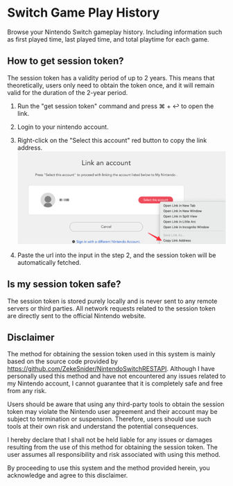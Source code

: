 # Switch Game Play History

Browse your Nintendo Switch gameplay history. Including information such as first played time, last played time, and total playtime for each game.

## How to get session token?

The session token has a validity period of up to 2 years. This means that theoretically, users only need to obtain the token once, and it will remain valid for the duration of the 2-year period.

1. Run the "get session token" command and press ⌘ + ↩ to open the link.

2. Login to your nintendo account.

3. Right-click on the "Select this account" red button to copy the link address.![pic](assets/copy_link.png)

4. Paste the url into the input in the step 2, and the session token will be automatically fetched.

## Is my session token safe?

The session token is stored purely locally and is never sent to any remote servers or third parties. All network requests related to the session token are directly sent to the official Nintendo website.

## Disclaimer

The method for obtaining the session token used in this system is mainly based on the source code provided by https://github.com/ZekeSnider/NintendoSwitchRESTAPI. Although I have personally used this method and have not encountered any issues related to my Nintendo account, I cannot guarantee that it is completely safe and free from any risk.

Users should be aware that using any third-party tools to obtain the session token may violate the Nintendo user agreement and their account may be subject to termination or suspension. Therefore, users should use such tools at their own risk and understand the potential consequences.

I hereby declare that I shall not be held liable for any issues or damages resulting from the use of this method for obtaining the session token. The user assumes all responsibility and risk associated with using this method.

By proceeding to use this system and the method provided herein, you acknowledge and agree to this disclaimer.
